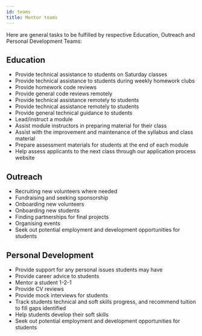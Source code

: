 ```yaml
---
id: teams
title: Mentor teams
---
```


Here are general tasks to be fulfilled by respective Education, Outreach and Personal Development Teams:

## Education

- Provide technical assistance to students on Saturday classes
- Provide technical assistance to students during weekly homework clubs
- Provide homework code reviews
- Provide general code reviews remotely
- Provide technical assistance remotely to students
- Provide technical assistance remotely to students
- Provide general technical guidance to students
- Lead/instruct a module
- Assist module instructors in preparing material for their class
- Assist with the improvement and maintenance of the syllabus and class material
- Prepare assessment materials for students at the end of each module
- Help assess applicants to the next class through our application process website

## Outreach

- Recruiting new volunteers where needed
- Fundraising and seeking sponsorship
- Onboarding new volunteers
- Onboarding new students
- Finding partnerships for final projects
- Organising events
- Seek out potential employment and development opportunities for students

## Personal Development

- Provide support for any personal issues students may have
- Provide career advice to students
- Mentor a student 1-2-1
- Provide CV reviews
- Provide mock interviews for students
- Track students technical and soft skills progress, and recommend tuition to fill gaps identified
- Help students develop their soft skills
- Seek out potential employment and development opportunities for students
